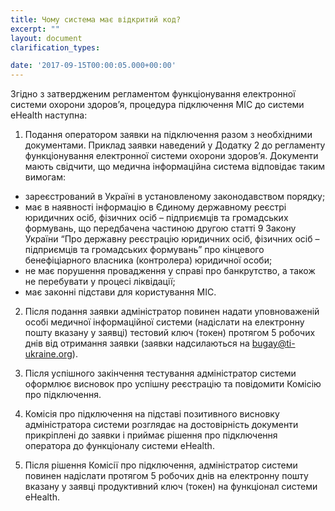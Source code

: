 ```yaml
---
title: Чому система має відкритий код?
excerpt: ""
layout: document
clarification_types:

date: '2017-09-15T00:00:05.000+00:00'
---
```


Згідно з затвердженим регламентом функціонування електронної системи охорони здоров’я, процедура підключення МІС до системи eHealth наступна:

1. Подання оператором заявки на підключення разом з необхідними документами.
Приклад заявки наведений у Додатку 2 до регламенту функціонування електронної системи охорони здоров’я.
Документи мають свідчити, що медична інформаційна система відповідає таким вимогам:
* зареєстрований в Україні в установленому законодавством порядку;
* має в наявності інформацію в Єдиному державному реєстрі юридичних осіб, фізичних осіб – підприємців та громадських формувань, що передбачена частиною другою статті 9 Закону України “Про державну реєстрацію юридичних осіб, фізичних осіб – підприємців та громадських формувань” про кінцевого бенефіціарного власника (контролера) юридичної особи;
* не має порушення провадження у справі про банкрутство, а також не перебувати у процесі ліквідації;
* має законні підстави для користування МІС.

2. Після подання заявки адміністратор повинен надати уповноваженій особі медичної інформаційної системи (надіслати на електронну пошту вказану у заявці) тестовий ключ (токен) протягом 5 робочих днів від отримання заявки (заявки надсилаються на bugay@ti-ukraine.org).

3. Після успішного закінчення тестування адміністратор системи оформлює висновок про успішну реєстрацію та повідомити Комісію про підключення.

3. Комісія про підключення на підставі позитивного висновку адміністратора системи розглядає на достовірність документи прикріплені до заявки і приймає рішення про підключення оператора до функціоналу системи eHealth.

4. Після рішення Комісії про підключення, адміністратор системи повинен надіслати протягом 5 робочих днів на електронну пошту вказану у заявці продуктивний ключ (токен) на функціонал системи eHealth.

